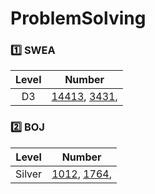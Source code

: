 # ProblemSolving
### 1️⃣ SWEA
| Level | Number |
| :------: | :------: |
| D3 | [14413](https://github.com/SSangRRae/ProblemSolving/tree/main/SWEA/D3/14413. 격자판 칠하기), [3431](https://github.com/SSangRRae/ProblemSolving/tree/main/SWEA/D3/3431. 준환이의 운동관리),  |

### 2️⃣ BOJ
| Level | Number |
| :------: | :------: |
| Silver | [1012](https://github.com/SSangRRae/ProblemSolving/tree/main/백준/Silver/1012. 유기농 배추), [1764](https://github.com/SSangRRae/ProblemSolving/tree/main/백준/Silver/1764. 듣보잡),  |

